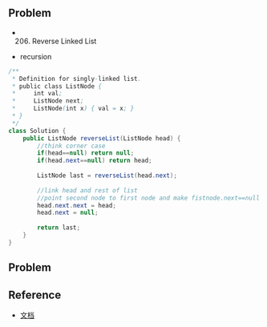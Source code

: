 ## Problem 
- 206. Reverse Linked List

- recursion
```java
/**
 * Definition for singly-linked list.
 * public class ListNode {
 *     int val;
 *     ListNode next;
 *     ListNode(int x) { val = x; }
 * }
 */
class Solution {
    public ListNode reverseList(ListNode head) {
        //think corner case
        if(head==null) return null;
        if(head.next==null) return head;
        
        ListNode last = reverseList(head.next);
        
        //link head and rest of list
        //point second node to first node and make fistnode.next==null in current recursion
        head.next.next = head;
        head.next = null;
        
        return last;
    }
}
```

## Problem





## Reference
- [文档](https://github.com/labuladong/fucking-algorithm/blob/master/%E6%95%B0%E6%8D%AE%E7%BB%93%E6%9E%84%E7%B3%BB%E5%88%97/%E9%80%92%E5%BD%92%E5%8F%8D%E8%BD%AC%E9%93%BE%E8%A1%A8%E7%9A%84%E4%B8%80%E9%83%A8%E5%88%86.md)

